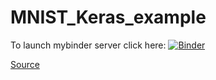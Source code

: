 # MNIST_Keras_example

To launch mybinder server click here: [![Binder](https://mybinder.org/badge.svg)](https://mybinder.org/v2/gh/nikitaneo/MNIST_Keras_example.git/master)

[Source](https://github.com/keras-team/keras/blob/master/examples/mnist_cnn.py)
